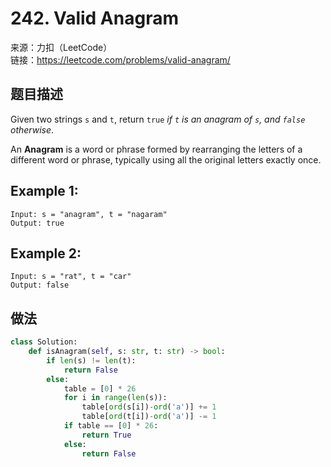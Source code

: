 # 242. Valid Anagram
来源：力扣（LeetCode）<br>
链接：https://leetcode.com/problems/valid-anagram/

## 题目描述
Given two strings `s` and `t`, return `true` *if `t` is an anagram of `s`, and `false` otherwise*.

An **Anagram** is a word or phrase formed by rearranging the letters of a different word or phrase, typically using all the original letters exactly once.

## Example 1:

    Input: s = "anagram", t = "nagaram"
    Output: true

## Example 2:

    Input: s = "rat", t = "car"
    Output: false

## 做法
```python
class Solution:
    def isAnagram(self, s: str, t: str) -> bool:
        if len(s) != len(t):
            return False
        else:
            table = [0] * 26
            for i in range(len(s)):
                table[ord(s[i])-ord('a')] += 1
                table[ord(t[i])-ord('a')] -= 1
            if table == [0] * 26:
                return True
            else:
                return False
```
